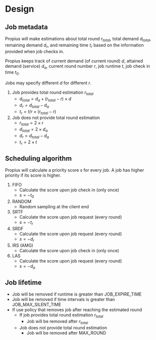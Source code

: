 # Design


## Job metadata
Propius will make estimations about total round $r_{total}$, total demand $d_{total}$, remaining demand $d_r$, and remaining time $t_r$ based on the information provided when job checks in.

Propius keeps track of current demand (of current round) $d$, attained demand (service) $d_a$, current round number $r$, job runtime $t$, job check in time $t_0$.

Jobs may specify different $d$ for different $r$.
1. Job provides total round estimation $r_{total}$
    - $d_{total} = d_a + (r_{total} - r) \times d$
    - $d_r = d_{total} - d_a$
    - $t_r = t / r \times (r_{total} - r)$
2. Job does not provide total round estimation
    - $r_{total} = 2 \times r$
    - $d_{total} = 2 \times d_a$
    - $d_r = d_{total} - d_a$
    - $t_r = 2 \times t$

## Scheduling algorithm
Propius will calculate a priority score $s$ for every job. A job has higher priority if its score is higher.
1. FIFO
    - Calculate the score upon job check in (only once)
    - $s = -t_0$
2. RANDOM
    - Random sampling at the client end
3. SRTF
    - Calculate the score upon job request (every round)
    - $s = -t_r$
4. SRDF
    - Calculate the score upon job request (every round)
    - $s = -d_r$
5. IRS (AMG)
    - Calculate the score upon job check in (only once)
6. LAS
    - Calculate the score upon job request (every round)
    - $s = -d_a$

## Job lifetime
- Job will be removed if runtime is greater than JOB_EXPIRE_TIME
- Job will be removed if time intervals is greater than JOB_MAX_SILENT_TIME
- If use policy that removes job after reaching the estimated round
    - If job provides total round estimation $r_{total}$
        - Job will be removed after $r_{total}$ 
    - Job does not provide total round estimation
        - Job will be removed after MAX_ROUND